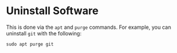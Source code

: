 # Uninstall Software

This is done via the `apt` and `purge` commands. For example, you can uninstall `git` with the following:

`sudo apt purge git`
